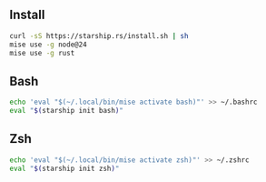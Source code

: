 ## Install

```bash
curl -sS https://starship.rs/install.sh | sh
mise use -g node@24
mise use -g rust
```

## Bash

```bash
echo 'eval "$(~/.local/bin/mise activate bash)"' >> ~/.bashrc
eval "$(starship init bash)"
```

## Zsh

```bash
echo 'eval "$(~/.local/bin/mise activate zsh)"' >> ~/.zshrc
eval "$(starship init zsh)"
```
